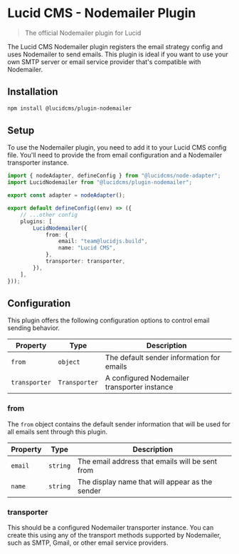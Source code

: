 # Lucid CMS - Nodemailer Plugin

> The official Nodemailer plugin for Lucid

The Lucid CMS Nodemailer plugin registers the email strategy config and uses Nodemailer to send emails. This plugin is ideal if you want to use your own SMTP server or email service provider that's compatible with Nodemailer.

## Installation

```bash
npm install @lucidcms/plugin-nodemailer
```

## Setup

To use the Nodemailer plugin, you need to add it to your Lucid CMS config file. You'll need to provide the from email configuration and a Nodemailer transporter instance.

```typescript
import { nodeAdapter, defineConfig } from "@lucidcms/node-adapter";
import LucidNodemailer from "@lucidcms/plugin-nodemailer";

export const adapter = nodeAdapter();

export default defineConfig((env) => ({
    // ...other config
    plugins: [
        LucidNodemailer({
            from: {
                email: "team@lucidjs.build",
                name: "Lucid CMS",
            },
            transporter: transporter,
        }),
    ],
}));
```

## Configuration

This plugin offers the following configuration options to control email sending behavior.

| Property | Type | Description |
|----------|------|-------------|
| `from` | `object` | The default sender information for emails |
| `transporter` | `Transporter` | A configured Nodemailer transporter instance |

### from

The `from` object contains the default sender information that will be used for all emails sent through this plugin.

| Property | Type | Description |
|----------|------|-------------|
| `email` | `string` | The email address that emails will be sent from |
| `name` | `string` | The display name that will appear as the sender |

### transporter

This should be a configured Nodemailer transporter instance. You can create this using any of the transport methods supported by Nodemailer, such as SMTP, Gmail, or other email service providers.